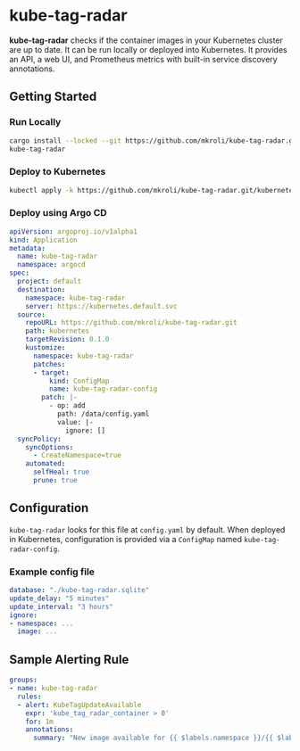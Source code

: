# kube-tag-radar

**kube-tag-radar** checks if the container images in your Kubernetes cluster are up to date. It can be run locally or deployed into Kubernetes. It provides an API, a web UI, and Prometheus metrics with built-in service discovery annotations.

## Getting Started

### Run Locally

```sh
cargo install --locked --git https://github.com/mkroli/kube-tag-radar.git kube-tag-radar
kube-tag-radar
```

### Deploy to Kubernetes

```sh
kubectl apply -k https://github.com/mkroli/kube-tag-radar.git/kubernetes?ref=0.1.0
```

### Deploy using Argo CD

```yaml
apiVersion: argoproj.io/v1alpha1
kind: Application
metadata:
  name: kube-tag-radar
  namespace: argocd
spec:
  project: default
  destination:
    namespace: kube-tag-radar
    server: https://kubernetes.default.svc
  source:
    repoURL: https://github.com/mkroli/kube-tag-radar.git
    path: kubernetes
    targetRevision: 0.1.0
    kustomize:
      namespace: kube-tag-radar
      patches:
      - target:
          kind: ConfigMap
          name: kube-tag-radar-config
        patch: |-
          - op: add
            path: /data/config.yaml
            value: |-
              ignore: []
  syncPolicy:
    syncOptions:
      - CreateNamespace=true
    automated:
      selfHeal: true
      prune: true
```

## Configuration

`kube-tag-radar` looks for this file at `config.yaml` by default. When deployed in Kubernetes, configuration is provided via a `ConfigMap` named `kube-tag-radar-config`.

### Example config file

```yaml
database: "./kube-tag-radar.sqlite"
update_delay: "5 minutes"
update_interval: "3 hours"
ignore:
- namespace: ...
  image: ...
```

## Sample Alerting Rule

```yaml
groups:
- name: kube-tag-radar
  rules:
  - alert: KubeTagUpdateAvailable
    expr: 'kube_tag_radar_container > 0'
    for: 1m
    annotations:
      summary: "New image available for {{ $labels.namespace }}/{{ $labels.pod }}/{{ $labels.container }}"
```
